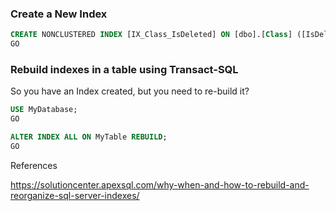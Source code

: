 ### Create a New Index
```sql
CREATE NONCLUSTERED INDEX [IX_Class_IsDeleted] ON [dbo].[Class] ([IsDeleted])
GO
```

### Rebuild indexes in a table using Transact-SQL
So you have an Index created, but you need to re-build it?

```sql
USE MyDatabase;
GO

ALTER INDEX ALL ON MyTable REBUILD;
GO
```

References

https://solutioncenter.apexsql.com/why-when-and-how-to-rebuild-and-reorganize-sql-server-indexes/
